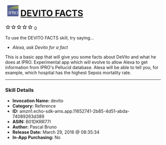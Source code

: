 # &nbsp;<img src="skill_icon" alt="DEVITO FACTS icon" width="36"> [DEVITO FACTS](http://alexa.amazon.com/#skills/amzn1.echo-sdk-ams.app.11652741-2b85-4d51-abda-74089263d389)
![0 stars](../../images/ic_star_border_black_18dp_1x.png)![0 stars](../../images/ic_star_border_black_18dp_1x.png)![0 stars](../../images/ic_star_border_black_18dp_1x.png)![0 stars](../../images/ic_star_border_black_18dp_1x.png)![0 stars](../../images/ic_star_border_black_18dp_1x.png) 0

To use the DEVITO FACTS skill, try saying...

* *Alexa, ask Devito for a fact*

This is a basic app that will give you some facts about DeVito and what he does at IPRO.  Experimental app which will evolve to allow Alexa to get information from IPRO's Pellucid database. Alexa will be able to tell you, for example, which hospital has the highest Sepsis mortality rate.

***

### Skill Details

* **Invocation Name:** devito
* **Category:** Reference
* **ID:** amzn1.echo-sdk-ams.app.11652741-2b85-4d51-abda-74089263d389
* **ASIN:** B01DKRR77I
* **Author:** Pascal Bruno
* **Release Date:** March 29, 2016 @ 08:35:34
* **In-App Purchasing:** No
